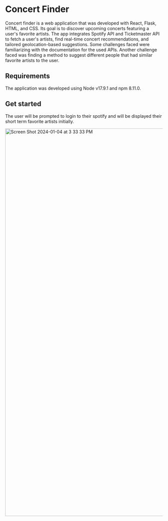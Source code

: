 # Concert Finder

Concert finder is a web application that was developed with React, Flask, HTML, and CSS. Its goal is to discover upcoming concerts featuring 
a user's favorite artists. The app integrates Spotify API and Ticketmaster API to fetch a user's artists, find real-time concert recommendations, and 
tailored geolocation-based suggestions. Some challenges faced were familiarizing with the documentation for the used APIs. Another challenge faced was 
finding a method to suggest different people that had similar favorite artists to the user.


## Requirements

The application was developed using Node v17.9.1 and npm 8.11.0.


## Get started

The user will be prompted to login to their spotify and will be displayed their short term favorite artists initially. 

<img width="1238" alt="Screen Shot 2024-01-04 at 3 33 33 PM" src="https://github.com/jeffchan4/Concert-Finder/assets/112337204/172c070f-127e-44a7-9d52-a6b882f13470">
